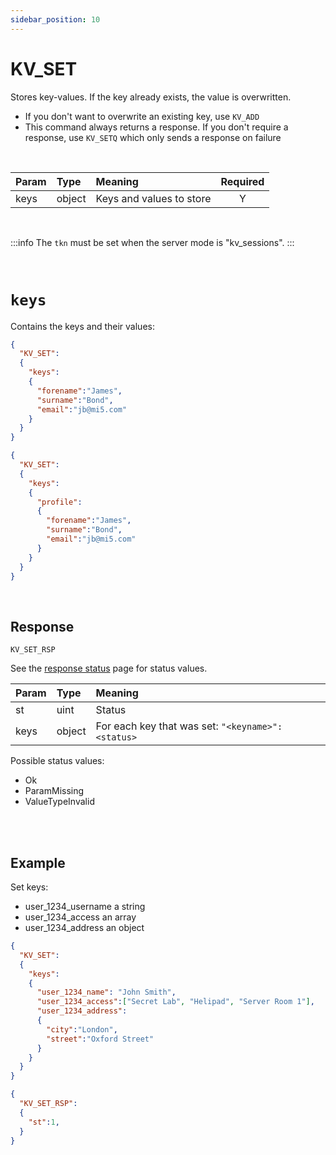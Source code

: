 ```yaml
---
sidebar_position: 10
---
```


# KV_SET
Stores key-values. If the key already exists, the value is overwritten.

- If you don't want to overwrite an existing key, use `KV_ADD`
- This command always returns a response. If you don't require a response, use `KV_SETQ` which only sends a response on failure


<br/>

|Param|Type|Meaning|Required|
|:---|:---|:---|:---:|
|keys|object|Keys and values to store|Y|

<br/>

:::info
The `tkn` must be set when the server mode is "kv_sessions".
:::

<br/>

# `keys`
Contains the keys and their values:


```json title="Store three keys (forename, surname, email) with string values"
{
  "KV_SET":
  {
    "keys":
    {
      "forename":"James",
      "surname":"Bond",
      "email":"jb@mi5.com"
    }
  }
}
```

```json title="The above can be also stored as an object in a single key (profile)"
{
  "KV_SET":
  {
    "keys":
    {
      "profile":
      {
        "forename":"James",
        "surname":"Bond",
        "email":"jb@mi5.com"
      }      
    }
  }
}
```

<br/>


## Response

`KV_SET_RSP`

See the [response status](./../Statuses) page for status values.


|Param|Type|Meaning|
|:---|:---|:---|
|st|uint|Status|
|keys|object|For each key that was set: `"<keyname>":<status>`|


Possible status values:

- Ok
- ParamMissing 
- ValueTypeInvalid

<br/>
<br/>

## Example

Set keys:
- user_1234_username a string
- user_1234_access an array
- user_1234_address an object

```json title="Set Request"
{
  "KV_SET":
  {
    "keys":
    {
      "user_1234_name": "John Smith",
      "user_1234_access":["Secret Lab", "Helipad", "Server Room 1"],
      "user_1234_address":
      {
        "city":"London",
        "street":"Oxford Street"
      }
    }
  }
}
```

```json title="Response"
{
  "KV_SET_RSP":
  {
    "st":1,
  }
}
```

